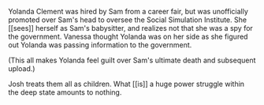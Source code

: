 Yolanda Clement was hired by Sam from a career fair, but was unofficially promoted over Sam's head to oversee the Social Simulation Institute. She [[sees]] herself as Sam's babysitter, and realizes not that she was a spy for the government. Vanessa thought Yolanda was on her side as she figured out Yolanda was passing information to the government.  
  
(This all makes Yolanda feel guilt over Sam's ultimate death and subsequent upload.)  
  
Josh treats them all as children. What [[is]] a huge power struggle within the deep state amounts to nothing.